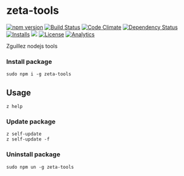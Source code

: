 # zeta-tools

[![npm version](https://badge.fury.io/js/zeta-tools.svg)](https://badge.fury.io/js/zeta-tools)
[![Build Status](http://img.shields.io/travis/zguillez/zeta-tools.svg)](https://github.com/zguillez/zeta-tools)
[![Code Climate](http://img.shields.io/codeclimate/github/zguillez/zeta-tools.svg)](https://codeclimate.com/github/zguillez/zeta-tools)
[![Dependency Status](https://gemnasium.com/zguillez/zeta-tools.svg)](https://gemnasium.com/zguillez/zeta-tools)
[![Installs](https://img.shields.io/npm/dt/zeta-tools.svg)](https://coveralls.io/r/zguillez/zeta-tools)
![](https://reposs.herokuapp.com/?path=zguillez/zeta-tools)
[![License](http://img.shields.io/:license-mit-blue.svg)](http://doge.mit-license.org)
[![Analytics](https://ga-beacon.appspot.com/UA-1125217-30/zguillez/zeta-tools?pixel)](https://github.com/igrigorik/ga-beacon)

Zguillez nodejs tools

### Install package

	sudo npm i -g zeta-tools
	
## Usage

	z help

### Update package

	z self-update
	z self-update -f
	
### Uninstall package

	sudo npm un -g zeta-tools
